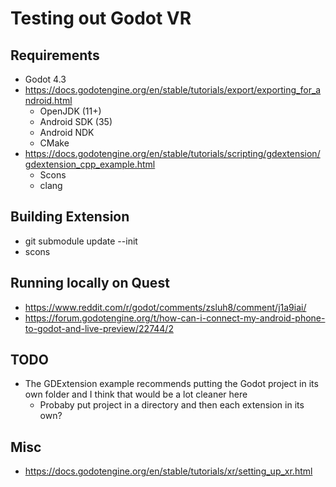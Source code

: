 # Testing out Godot VR

## Requirements

* Godot 4.3
* https://docs.godotengine.org/en/stable/tutorials/export/exporting_for_android.html
  * OpenJDK (11+)
  * Android SDK (35)
  * Android NDK
  * CMake
* https://docs.godotengine.org/en/stable/tutorials/scripting/gdextension/gdextension_cpp_example.html
  * Scons
  * clang

## Building Extension

* git submodule update --init
* scons

## Running locally on Quest

* https://www.reddit.com/r/godot/comments/zsluh8/comment/j1a9iai/
* https://forum.godotengine.org/t/how-can-i-connect-my-android-phone-to-godot-and-live-preview/22744/2

## TODO

* The GDExtension example recommends putting the Godot project in its own folder and I think that would be a lot cleaner here
  * Probaby put project in a directory and then each extension in its own?

## Misc

* https://docs.godotengine.org/en/stable/tutorials/xr/setting_up_xr.html
